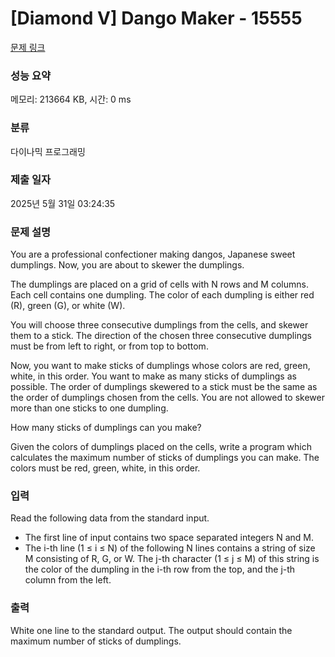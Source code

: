 # [Diamond V] Dango Maker - 15555 

[문제 링크](https://www.acmicpc.net/problem/15555) 

### 성능 요약

메모리: 213664 KB, 시간: 0 ms

### 분류

다이나믹 프로그래밍

### 제출 일자

2025년 5월 31일 03:24:35

### 문제 설명

<p>You are a professional confectioner making dangos, Japanese sweet dumplings. Now, you are about to skewer the dumplings.</p>

<p>The dumplings are placed on a grid of cells with N rows and M columns. Each cell contains one dumpling. The color of each dumpling is either red (R), green (G), or white (W).</p>

<p>You will choose three consecutive dumplings from the cells, and skewer them to a stick. The direction of the chosen three consecutive dumplings must be from left to right, or from top to bottom.</p>

<p>Now, you want to make sticks of dumplings whose colors are red, green, white, in this order. You want to make as many sticks of dumplings as possible. The order of dumplings skewered to a stick must be the same as the order of dumplings chosen from the cells. You are not allowed to skewer more than one sticks to one dumpling.</p>

<p>How many sticks of dumplings can you make?</p>

<p>Given the colors of dumplings placed on the cells, write a program which calculates the maximum number of sticks of dumplings you can make. The colors must be red, green, white, in this order.</p>

### 입력 

 <p>Read the following data from the standard input.</p>

<ul>
	<li>The first line of input contains two space separated integers N and M.</li>
	<li>The i-th line (1 ≤ i ≤ N) of the following N lines contains a string of size M consisting of R, G, or W. The j-th character (1 ≤ j ≤ M) of this string is the color of the dumpling in the i-th row from the top, and the j-th column from the left.</li>
</ul>

### 출력 

 <p>White one line to the standard output. The output should contain the maximum number of sticks of dumplings.</p>

